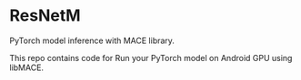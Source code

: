 # ResNetM

PyTorch model inference with MACE library.

This repo contains code for Run your PyTorch model on Android GPU using libMACE.
